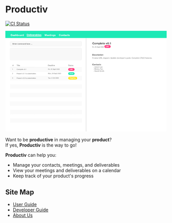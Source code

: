 # Productiv
[![CI Status](https://github.com/se-edu/addressbook-level3/workflows/Java%20CI/badge.svg)](https://github.com/AY2021S1-CS2103T-F11-2/tp/actions)

![Ui](docs/images/Ui.png)

Want to be **productive** in managing your **product**?  
If yes, **Productiv** is the way to go!  

**Productiv** can help you:
* Manage your contacts, meetings, and deliverables
* View your meetings and deliverables on a calendar 
* Keep track of your product's progress

## Site Map
* [User Guide](https://github.com/AY2021S1-CS2103T-F11-2/tp/blob/master/docs/UserGuide.md)
* [Developer Guide](https://github.com/AY2021S1-CS2103T-F11-2/tp/blob/master/docs/DeveloperGuide.md)
* [About Us](https://github.com/AY2021S1-CS2103T-F11-2/tp/blob/master/docs/AboutUs.md)